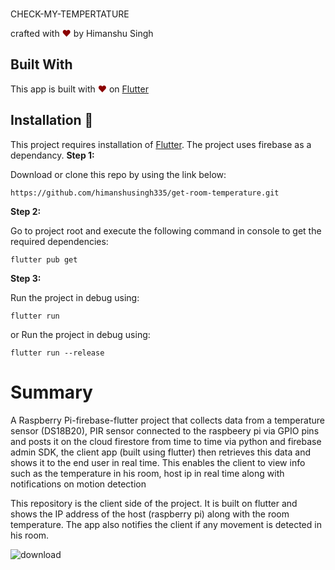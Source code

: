 <br>
<p align="left">
CHECK-MY-TEMPERTATURE
</p>
<p align="left">
crafted with <span style="color: #8b0000;">&hearts;</span> by Himanshu Singh
</p>

## Built With

This app is built with <span style="color: #8b0000;">&hearts;</span> on [Flutter](https://flutter.dev/)
## Installation 🔧

This project requires installation of [Flutter](https://flutter.dev/). The project uses firebase as a dependancy.
**Step 1:**

Download or clone this repo by using the link below:

```
https://github.com/himanshusingh335/get-room-temperature.git
```

**Step 2:**

Go to project root and execute the following command in console to get the required dependencies: 

```
flutter pub get 
```

**Step 3:**

Run the project in debug using:

```
flutter run
```

or Run the project in debug using:
```
flutter run --release
```

# Summary

A Raspberry Pi-firebase-flutter project that collects data from a temperature sensor (DS18B20), PIR sensor connected to the raspbeery pi via GPIO pins and posts it on the cloud firestore from time to time via python and firebase admin SDK, the client app (built using flutter) then retrieves this data and shows it to the end user in real time. This enables the client to view info such as the temperature in his room, host ip in real time along with notifications on motion detection

This repository is the client side of the project. It is built on flutter and shows the IP address of the host (raspberry pi) along with the room temperature. The app also notifies the client if any movement is detected in his room.

![download](https://user-images.githubusercontent.com/61236944/127274118-cabb008e-4f29-40a3-9ec2-18dcbf1c1bf7.png)

